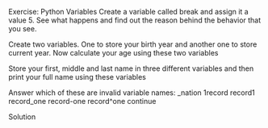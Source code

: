 Exercise: Python Variables
Create a variable called break and assign it a value 5. See what happens and find out the reason behind the behavior that you see.

Create two variables. One to store your birth year and another one to store current year. Now calculate your age using these two variables

Store your first, middle and last name in three different variables and then print your full name using these variables

Answer which of these are invalid variable names: _nation 1record record1 record_one record-one record^one continue

Solution
